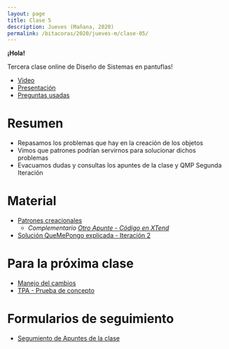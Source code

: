 ```yaml
---
layout: page
title: Clase 5
description: Jueves (Mañana, 2020)
permalink: /bitacoras/2020/jueves-m/clase-05/
---
```

**¡Hola!**

Tercera clase online de Diseño de Sistemas en pantuflas!

- [Video](https://us02web.zoom.us/rec/share/wO9LdZ6gp0ZLYJH9xHP2BoQOHq_Haaa80yNL_PtezkpmoxLOBbCVwg0oJHxkYTCN?startTime=1587643573000)
- [Presentación](https://docs.google.com/presentation/d/1LEOLX-8QVkCEZb3FHbDyxVM1iUS1d85XU1Ju0wmXpQU/edit#slide=id.p)
- [Preguntas usadas](https://quizizz.com/join/quiz/5eac507e7cf884001d75d385/start?from=soloLinkShare&referrer=5e80f3362abd61001b3daf75)

# Resumen

- Repasamos los problemas que hay en la creación de los objetos
- Vimos que patrones podrían servirnos para solucionar dichos problemas
- Evacuamos dudas y consultas los apuntes de la clase y QMP Segunda Iteración

# Material

* [Patrones creacionales](https://docs.google.com/document/d/193WbUewu9RvK8Nv9orpxSoXeVA3R5Az1uYHhg8NRMtQ/)
  * _Complementario [Otro Apunte - Código en XTend](https://docs.google.com/document/d/1UhHVskJKyw7y28AsAASsCXtIodEiJ4coEOiw0QdlOTo/edit)_
* [Solución QueMePongo explicada - Iteración 2](https://docs.google.com/document/d/1NeSJWVvj5JlEZo89kh99lO22X7GCJsPETSuNfw6cVeM)


# Para la próxima clase

* [Manejo del cambios](https://docs.google.com/document/d/1cAje0qwy3Cus_ob0r-tatbcT01sDFeLt3MmSVmLeSxk/edit)
* [TPA - Prueba de concepto](https://docs.google.com/document/d/1cSmA-JwmtXvOe2sbeQK5ycL3pl3vhXhpDhbABNvd--o)

# Formularios de seguimiento
* [Segumiento de Apuntes de la clase](https://docs.google.com/forms/d/1I4N0Ods8_WwPz2Wg2dTtglbm7hKcVgZQmjZEcnNzx3k/viewform
)



